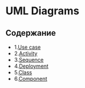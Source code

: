 # UML Diagrams
## Содержание 
- 1.[Use case](https://github.com/VadimTagiev750504/BuildComponentShop/tree/master/Diagrams/Use%20case)
- 2.[Activity](https://github.com/VadimTagiev750504/BuildComponentShop/tree/master/Diagrams/Activity)
- 3.[Sequence](https://github.com/VadimTagiev750504/BuildComponentShop/tree/master/Diagrams/Sequence)
- 4.[Deployment](https://github.com/VadimTagiev750504/BuildComponentShop/tree/master/Diagrams/Deployment)
- 5.[Class](https://github.com/VadimTagiev750504/BuildComponentShop/tree/master/Diagrams/Class)
- 6.[Component](https://github.com/VadimTagiev750504/BuildComponentShop/tree/master/Diagrams/Component)
